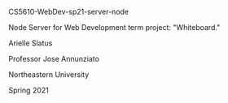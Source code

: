 CS5610-WebDev-sp21-server-node

Node Server for Web Development term project: "Whiteboard."

Arielle Slatus

Professor Jose Annunziato

Northeastern University

Spring 2021

